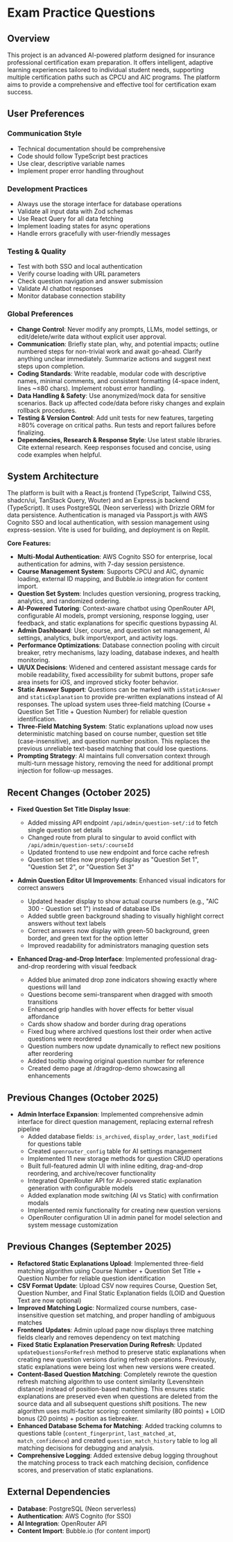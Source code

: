 # Exam Practice Questions

## Overview
This project is an advanced AI-powered platform designed for insurance professional certification exam preparation. It offers intelligent, adaptive learning experiences tailored to individual student needs, supporting multiple certification paths such as CPCU and AIC programs. The platform aims to provide a comprehensive and effective tool for certification exam success.

## User Preferences
### Communication Style
- Technical documentation should be comprehensive
- Code should follow TypeScript best practices
- Use clear, descriptive variable names
- Implement proper error handling throughout

### Development Practices
- Always use the storage interface for database operations
- Validate all input data with Zod schemas
- Use React Query for all data fetching
- Implement loading states for async operations
- Handle errors gracefully with user-friendly messages

### Testing & Quality
- Test with both SSO and local authentication
- Verify course loading with URL parameters
- Check question navigation and answer submission
- Validate AI chatbot responses
- Monitor database connection stability

### Global Preferences
- **Change Control**: Never modify any prompts, LLMs, model settings, or edit/delete/write data without explicit user approval.
- **Communication**: Briefly state plan, why, and potential impacts; outline numbered steps for non-trivial work and await go-ahead. Clarify anything unclear immediately. Summarize actions and suggest next steps upon completion.
- **Coding Standards**: Write readable, modular code with descriptive names, minimal comments, and consistent formatting (4-space indent, lines ~≤80 chars). Implement robust error handling.
- **Data Handling & Safety**: Use anonymized/mock data for sensitive scenarios. Back up affected code/data before risky changes and explain rollback procedures.
- **Testing & Version Control**: Add unit tests for new features, targeting ≥80% coverage on critical paths. Run tests and report failures before finalizing.
- **Dependencies, Research & Response Style**: Use latest stable libraries. Cite external research. Keep responses focused and concise, using code examples when helpful.

## System Architecture
The platform is built with a React.js frontend (TypeScript, Tailwind CSS, shadcn/ui, TanStack Query, Wouter) and an Express.js backend (TypeScript). It uses PostgreSQL (Neon serverless) with Drizzle ORM for data persistence. Authentication is managed via Passport.js with AWS Cognito SSO and local authentication, with session management using express-session. Vite is used for building, and deployment is on Replit.

**Core Features:**
- **Multi-Modal Authentication**: AWS Cognito SSO for enterprise, local authentication for admins, with 7-day session persistence.
- **Course Management System**: Supports CPCU and AIC, dynamic loading, external ID mapping, and Bubble.io integration for content import.
- **Question Set System**: Includes question versioning, progress tracking, analytics, and randomized ordering.
- **AI-Powered Tutoring**: Context-aware chatbot using OpenRouter API, configurable AI models, prompt versioning, response logging, user feedback, and static explanations for specific questions bypassing AI.
- **Admin Dashboard**: User, course, and question set management, AI settings, analytics, bulk import/export, and activity logs.
- **Performance Optimizations**: Database connection pooling with circuit breaker, retry mechanisms, lazy loading, database indexes, and health monitoring.
- **UI/UX Decisions**: Widened and centered assistant message cards for mobile readability, fixed accessibility for submit buttons, proper safe area insets for iOS, and improved sticky footer behavior.
- **Static Answer Support**: Questions can be marked with `isStaticAnswer` and `staticExplanation` to provide pre-written explanations instead of AI responses. The upload system uses three-field matching (Course + Question Set Title + Question Number) for reliable question identification.
- **Three-Field Matching System**: Static explanations upload now uses deterministic matching based on course number, question set title (case-insensitive), and question number position. This replaces the previous unreliable text-based matching that could lose questions.
- **Prompting Strategy**: AI maintains full conversation context through multi-turn message history, removing the need for additional prompt injection for follow-up messages.

## Recent Changes (October 2025)
- **Fixed Question Set Title Display Issue**: 
  - Added missing API endpoint `/api/admin/question-set/:id` to fetch single question set details
  - Changed route from plural to singular to avoid conflict with `/api/admin/question-sets/:courseId`
  - Updated frontend to use new endpoint and force cache refresh
  - Question set titles now properly display as "Question Set 1", "Question Set 2", or "Question Set 3"
  
- **Admin Question Editor UI Improvements**: Enhanced visual indicators for correct answers
  - Updated header display to show actual course numbers (e.g., "AIC 300 - Question set 1") instead of database IDs
  - Added subtle green background shading to visually highlight correct answers without text labels
  - Correct answers now display with green-50 background, green border, and green text for the option letter
  - Improved readability for administrators managing question sets
  
- **Enhanced Drag-and-Drop Interface**: Implemented professional drag-and-drop reordering with visual feedback
  - Added blue animated drop zone indicators showing exactly where questions will land
  - Questions become semi-transparent when dragged with smooth transitions
  - Enhanced grip handles with hover effects for better visual affordance
  - Cards show shadow and border during drag operations
  - Fixed bug where archived questions lost their order when active questions were reordered
  - Question numbers now update dynamically to reflect new positions after reordering
  - Added tooltip showing original question number for reference
  - Created demo page at /dragdrop-demo showcasing all enhancements

## Previous Changes (October 2025)
- **Admin Interface Expansion**: Implemented comprehensive admin interface for direct question management, replacing external refresh pipeline
  - Added database fields: `is_archived`, `display_order`, `last_modified` for questions table
  - Created `openrouter_config` table for AI settings management
  - Implemented 11 new storage methods for question CRUD operations
  - Built full-featured admin UI with inline editing, drag-and-drop reordering, and archive/recover functionality
  - Integrated OpenRouter API for AI-powered static explanation generation with configurable models
  - Added explanation mode switching (AI vs Static) with confirmation modals
  - Implemented remix functionality for creating new question versions
  - OpenRouter configuration UI in admin panel for model selection and system message customization
  
## Previous Changes (September 2025)
- **Refactored Static Explanations Upload**: Implemented three-field matching algorithm using Course Number + Question Set Title + Question Number for reliable question identification
- **CSV Format Update**: Upload CSV now requires Course, Question Set, Question Number, and Final Static Explanation fields (LOID and Question Text are now optional)
- **Improved Matching Logic**: Normalized course numbers, case-insensitive question set matching, and proper handling of ambiguous matches
- **Frontend Updates**: Admin upload page now displays three matching fields clearly and removes dependency on text matching
- **Fixed Static Explanation Preservation During Refresh**: Updated `updateQuestionsForRefresh` method to preserve static explanations when creating new question versions during refresh operations. Previously, static explanations were being lost when new versions were created.
- **Content-Based Question Matching**: Completely rewrote the question refresh matching algorithm to use content similarity (Levenshtein distance) instead of position-based matching. This ensures static explanations are preserved even when questions are deleted from the source data and all subsequent questions shift positions. The new algorithm uses multi-factor scoring: content similarity (80 points) + LOID bonus (20 points) + position as tiebreaker.
- **Enhanced Database Schema for Matching**: Added tracking columns to questions table (`content_fingerprint`, `last_matched_at`, `match_confidence`) and created `question_match_history` table to log all matching decisions for debugging and analysis.
- **Comprehensive Logging**: Added extensive debug logging throughout the matching process to track each matching decision, confidence scores, and preservation of static explanations.

## External Dependencies
- **Database**: PostgreSQL (Neon serverless)
- **Authentication**: AWS Cognito (for SSO)
- **AI Integration**: OpenRouter API
- **Content Import**: Bubble.io (for content import)